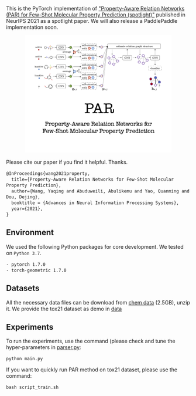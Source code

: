 This is the PyTorch implementation of ["Property-Aware Relation Networks (PAR) for Few-Shot Molecular Property Prediction (spotlight)"](https://papers.nips.cc/paper/2021/hash/91bc333f6967019ac47b49ca0f2fa757-Abstract.html) published in NeurIPS 2021 as a spotlight paper. 
We will also release a PaddlePaddle implementation soon. 

<p align="center"><img src="PAR-thumbnail.png" alt="logo" width="400px" />

Please cite our paper if you find it helpful. Thanks. 
```
@InProceedings{wang2021property,
  title={Property-Aware Relation Networks for Few-Shot Molecular Property Prediction},
  author={Wang, Yaqing and Abuduweili, Abulikemu and Yao, Quanming and Dou, Dejing},
  booktitle = {Advances in Neural Information Processing Systems},
  year={2021},
}
```

## Environment  
We used the following Python packages for core development. We tested on `Python 3.7`.
```
- pytorch 1.7.0
- torch-geometric 1.7.0
```

## Datasets 
All the necessary data files can be download from [chem data](http://snap.stanford.edu/gnn-pretrain/data/chem_dataset.zip) (2.5GB), unzip it.
We provide the tox21 dataset as demo in [data](data)

## Experiments
To run the experiments, use the command (please check and tune the hyper-parameters in [parser.py](parser.py):
```
python main.py
```

If you want to quickly run PAR method on tox21 dataset, please use the command:
```
bash script_train.sh
```
